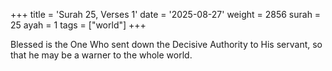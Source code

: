 +++
title = 'Surah 25, Verses 1'
date = '2025-08-27'
weight = 2856
surah = 25
ayah = 1
tags = ["world"]
+++

Blessed is the One Who sent down the Decisive Authority to His servant, so that he may be a warner to the whole world.